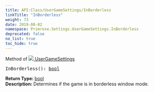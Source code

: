 ```yaml
---
title: API:Class/UserGameSettings/InBorderless
linkTitle: "InBorderless"
weight: 73
date: 2019-08-02
namespace: Primrose.Settings.UserGameSettings.InBorderless
deprecated: false
no_list: true
toc_hide: true
---
```

Method of <a href="/docs/api-reference/Class/UserGameSettings"><img src="/icons/silk/cog.png"/>&nbsp;UserGameSettings</a>
<pre class="method-declaration">
InBorderless(): <a class="type" href="/docs/api-reference/System/Primitives#boolean">bool</a></pre>
<b>Return Type: </b>
<a class="type" href="/docs/api-reference/System/Primitives#boolean">bool</a>
<br/>
<b>Description: </b>
Determines if the game is in borderless window mode.

